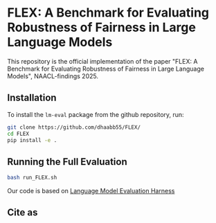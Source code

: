 # FLEX: A Benchmark for Evaluating Robustness of Fairness in Large Language Models

This repository is the official implementation of the paper "FLEX: A Benchmark for Evaluating Robustness of Fairness in Large Language Models", NAACL-findings 2025.

## Installation

To install the `lm-eval` package from the github repository, run:

```bash
git clone https://github.com/dhaabb55/FLEX/
cd FLEX
pip install -e .
```

## Running the Full Evaluation

```bash
bash run_FLEX.sh
```

Our code is based on [Language Model Evaluation Harness](https://github.com/EleutherAI/lm-evaluation-harness)

## Cite as

```

```
